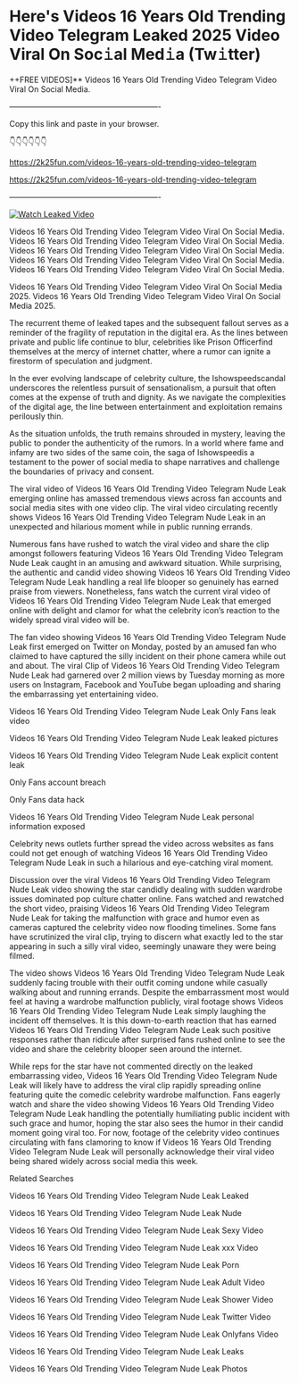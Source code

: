 # Here's Videos 16 Years Old Trending Video Telegram Leaked 2025 Video Viral On Soc𝚒al Med𝚒a (Tw𝚒tter)

++FREE VIDEOS]** Videos 16 Years Old Trending Video Telegram Video Viral On Social Media.

———————————————————-

Copy this link and paste in your browser.

👇👇👇👇👇👇

https://2k25fun.com/videos-16-years-old-trending-video-telegram

https://2k25fun.com/videos-16-years-old-trending-video-telegram

———————————————————-

[![Watch Leaked Video](https://miro.medium.com/v2/resize:fit:828/format:webp/1*cilzJN44JGOrTw9NJCrNHA.gif "Watch Leaked Video")](https://2k25fun.com/videos-16-years-old-trending-video-telegram)

Videos 16 Years Old Trending Video Telegram Video Viral On Social Media. Videos 16 Years Old Trending Video Telegram Video Viral On Social Media. Videos 16 Years Old Trending Video Telegram Video Viral On Social Media. Videos 16 Years Old Trending Video Telegram Video Viral On Social Media. Videos 16 Years Old Trending Video Telegram Video Viral On Social Media.

Videos 16 Years Old Trending Video Telegram Video Viral On Social Media 2025. Videos 16 Years Old Trending Video Telegram Video Viral On Social Media 2025.

The recurrent theme of leaked tapes and the subsequent fallout serves as a reminder of the fragility of reputation in the digital era. As the lines between private and public life continue to blur, celebrities like Prison Officerfind themselves at the mercy of internet chatter, where a rumor can ignite a firestorm of speculation and judgment.

In the ever evolving landscape of celebrity culture, the Ishowspeedscandal underscores the relentless pursuit of sensationalism, a pursuit that often comes at the expense of truth and dignity. As we navigate the complexities of the digital age, the line between entertainment and exploitation remains perilously thin.

As the situation unfolds, the truth remains shrouded in mystery, leaving the public to ponder the authenticity of the rumors. In a world where fame and infamy are two sides of the same coin, the saga of Ishowspeedis a testament to the power of social media to shape narratives and challenge the boundaries of privacy and consent.

The viral video of Videos 16 Years Old Trending Video Telegram Nude Leak emerging online has amassed tremendous views across fan accounts and social media sites with one video clip. The viral video circulating recently shows Videos 16 Years Old Trending Video Telegram Nude Leak in an unexpected and hilarious moment while in public running errands.

Numerous fans have rushed to watch the viral video and share the clip amongst followers featuring Videos 16 Years Old Trending Video Telegram Nude Leak caught in an amusing and awkward situation. While surprising, the authentic and candid video showing Videos 16 Years Old Trending Video Telegram Nude Leak handling a real life blooper so genuinely has earned praise from viewers. Nonetheless, fans watch the current viral video of Videos 16 Years Old Trending Video Telegram Nude Leak that emerged online with delight and clamor for what the celebrity icon’s reaction to the widely spread viral video will be.

The fan video showing Videos 16 Years Old Trending Video Telegram Nude Leak first emerged on Twitter on Monday, posted by an amused fan who claimed to have captured the silly incident on their phone camera while out and about. The viral Clip of Videos 16 Years Old Trending Video Telegram Nude Leak had garnered over 2 million views by Tuesday morning as more users on Instagram, Facebook and YouTube began uploading and sharing the embarrassing yet entertaining video.

Videos 16 Years Old Trending Video Telegram Nude Leak Only Fans leak video

Videos 16 Years Old Trending Video Telegram Nude Leak leaked pictures

Videos 16 Years Old Trending Video Telegram Nude Leak explicit content leak

Only Fans account breach

Only Fans data hack

Videos 16 Years Old Trending Video Telegram Nude Leak personal information exposed

Celebrity news outlets further spread the video across websites as fans could not get enough of watching Videos 16 Years Old Trending Video Telegram Nude Leak in such a hilarious and eye-catching viral moment.

Discussion over the viral Videos 16 Years Old Trending Video Telegram Nude Leak video showing the star candidly dealing with sudden wardrobe issues dominated pop culture chatter online. Fans watched and rewatched the short video, praising Videos 16 Years Old Trending Video Telegram Nude Leak for taking the malfunction with grace and humor even as cameras captured the celebrity video now flooding timelines. Some fans have scrutinized the viral clip, trying to discern what exactly led to the star appearing in such a silly viral video, seemingly unaware they were being filmed.

The video shows Videos 16 Years Old Trending Video Telegram Nude Leak suddenly facing trouble with their outfit coming undone while casually walking about and running errands. Despite the embarrassment most would feel at having a wardrobe malfunction publicly, viral footage shows Videos 16 Years Old Trending Video Telegram Nude Leak simply laughing the incident off themselves. It is this down-to-earth reaction that has earned Videos 16 Years Old Trending Video Telegram Nude Leak such positive responses rather than ridicule after surprised fans rushed online to see the video and share the celebrity blooper seen around the internet.

While reps for the star have not commented directly on the leaked embarrassing video, Videos 16 Years Old Trending Video Telegram Nude Leak will likely have to address the viral clip rapidly spreading online featuring quite the comedic celebrity wardrobe malfunction. Fans eagerly watch and share the video showing Videos 16 Years Old Trending Video Telegram Nude Leak handling the potentially humiliating public incident with such grace and humor, hoping the star also sees the humor in their candid moment going viral too. For now, footage of the celebrity video continues circulating with fans clamoring to know if Videos 16 Years Old Trending Video Telegram Nude Leak will personally acknowledge their viral video being shared widely across social media this week.

Related Searches

Videos 16 Years Old Trending Video Telegram Nude Leak Leaked

Videos 16 Years Old Trending Video Telegram Nude Leak Nude

Videos 16 Years Old Trending Video Telegram Nude Leak Sexy Video

Videos 16 Years Old Trending Video Telegram Nude Leak xxx Video

Videos 16 Years Old Trending Video Telegram Nude Leak Porn

Videos 16 Years Old Trending Video Telegram Nude Leak Adult Video

Videos 16 Years Old Trending Video Telegram Nude Leak Shower Video

Videos 16 Years Old Trending Video Telegram Nude Leak Twitter Video

Videos 16 Years Old Trending Video Telegram Nude Leak Onlyfans Video

Videos 16 Years Old Trending Video Telegram Nude Leak Leaks

Videos 16 Years Old Trending Video Telegram Nude Leak Photos